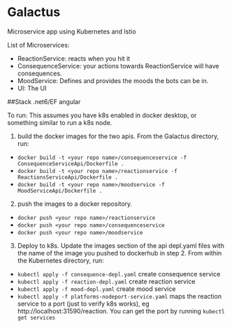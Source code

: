 # Galactus
Microservice app using Kubernetes and Istio

List of Microservices:
- ReactionService: reacts when you hit it
- ConsequenceService: your actions towards ReactionService will have consequences.
- MoodService: Defines and provides the moods the bots can be in. 
- UI: The UI

##Stack
.net6/EF
angular

To run:
This assumes you have k8s enabled in docker desktop, or something similar to run a k8s node.
1. build the docker images for the two apis. From the Galactus directory, run: 
- `docker build -t <your repo name>/consequenceservice -f ConsequenceServiceApi/Dockerfile .` 
- `docker build -t <your repo name>/reactionservice -f ReactionsServiceApi/Dockerfile .`
- `docker build -t <your repo name>/moodservice -f MoodServiceApi/Dockerfile .`

2. push the images to a docker repository.
- `docker push <your repo name>/reactionservice`
- `docker push <your repo name>/consequenceservice`
- `docker push <your repo name>/moodservice`

3. Deploy to k8s. Update the images section of the api depl.yaml files with the name of the image you pushed to dockerhub in step 2. From within the Kubernetes directory, run: 
- `kubectl apply -f consequence-depl.yaml` create consequence service
- `kubectl apply -f reaction-depl.yaml` create reaction service
- `kubectl apply -f mood-depl.yaml` create mood service
- `kubectl apply -f platforms-nodeport-service.yaml` maps the reaction service to a port (just to verify k8s works), eg http://localhost:31590/reaction. You can get the port by running `kubectl get services`


